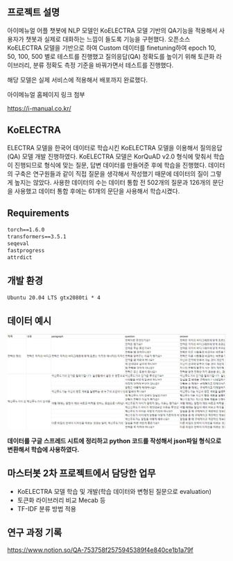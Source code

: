 ## 프로젝트 설명
아이메뉴얼 어플 챗봇에 NLP 모델인 KoELECTRA 모델 기반의 QA기능을 적용해서
사용자가 챗봇과 실제로 대화하는 느낌이 들도록 기능을 구현했다.
오픈소스 KoELECTRA 모델을 기반으로 하여 Custom 데이터를 finetuning하여
epoch 10, 50, 100, 500 별로 테스트를 진행했고 질의응답(QA) 정확도를 높이기 위해
토큰화 라이브러리, 분류 정확도 측정 기준을 바꿔가면서 테스트를 진행했다.

해당 모델은 실제 서비스에 적용해서 배포까지 완료했다.

아이메뉴얼 홈페이지 링크 첨부

<https://i-manual.co.kr/>

## KoELECTRA
ELECTRA 모델을 한국어 데이터로 학습시킨 KoELECTRA 모델을 이용해서 질의응답(QA) 모델 개발 진행하였다.
KoELECTRA 모델은 KorQuAD v2.0 형식에 맞춰서 학습이 진행되므로 형식에 맞는 질문, 답변 데이터를 만들어준 후에 학습을 진행했다.
데이터의 구축은 연구원들과 같이 직접 질문을 생각해서 작성했기 때문에 데이터의 질이 그렇게 높지는 않았다.
사용한 데이터의 수는 데이터 통합 전 502개의 질문과 126개의 문단을 사용했고 데이터 통합 후에는 61개의 문단을 사용해서 학습시켰다.

## Requirements
```
torch==1.6.0
transformers==3.5.1
seqeval
fastprogress
attrdict
``` 
## 개발 환경
```
Ubuntu 20.04 LTS gtx2080ti * 4
``` 

## 데이터 예시
<img src="./img/strategy_questions.PNG">

**데이터를 구글 스프레드 시트에 정리하고 python 코드를 작성해서 json파일 형식으로 변환해서 학습에 사용하였다.**

## 마스터봇 2차 프로젝트에서 담당한 업무
- KoELECTRA 모델 학습 및 개발(학습 데이터와 변형된 질문으로 evaluation)
- 토큰화 라이브러리 비교 Mecab 등
- TF-IDF 분류 방법 적용

## 연구 과정 기록
<https://www.notion.so/QA-753758f2575945389f4e840ce1b1a79f>
